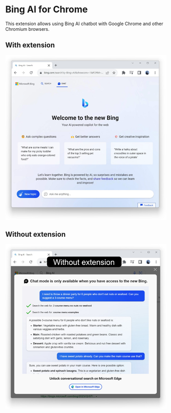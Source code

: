 # Bing AI for Chrome

This extension allows using Bing AI chatbot with Google Chrome and other Chromium browsers.

## With extension

![Screenshot](screenshot.jpg)

## Without extension

![Screenshot](screenshot-without.jpg)